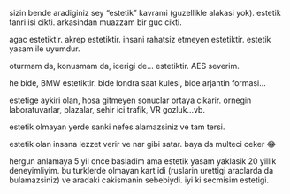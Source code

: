 sizin bende aradiginiz sey “estetik” kavrami (guzellikle alakasi yok). estetik tanri isi cikti. arkasindan muazzam bir guc cikti.

agac estetiktir. akrep estetiktir. insani rahatsiz etmeyen estetiktir. estetik yasam ile uyumdur.

oturmam da, konusmam da, icerigi de… estetiktir. AES severim.

he bide, BMW estetiktir. bide londra saat kulesi, bide arjantin formasi…

estetige aykiri olan, hosa gitmeyen sonuclar ortaya cikarir. ornegin laboratuvarlar, plazalar, sehir ici trafik, VR gozluk…vb.

estetik olmayan yerde sanki nefes alamazsiniz ve tam tersi.

estetik olan insana lezzet verir ve nar gibi satar. baya da multeci ceker 😂

hergun anlamaya 5 yil once basladim ama estetik yasam yaklasik 20 yillik deneyimliyim. bu turklerde olmayan kart idi (ruslarin urettigi araclarda da bulamazsiniz) ve aradaki cakismanin sebebiydi. iyi ki secmisim estetigi.
